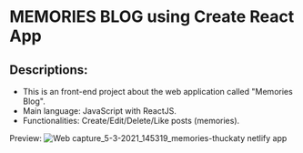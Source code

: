 # MEMORIES BLOG using Create React App 

## Descriptions:
* This is an front-end project about the web application called "Memories Blog".
* Main language: JavaScript with ReactJS.
* Functionalities: Create/Edit/Delete/Like posts (memories).

Preview:
![Web capture_5-3-2021_145319_memories-thuckaty netlify app](https://user-images.githubusercontent.com/55175628/110456493-38eb7100-80fc-11eb-8bca-79cfa322df8f.jpeg)

